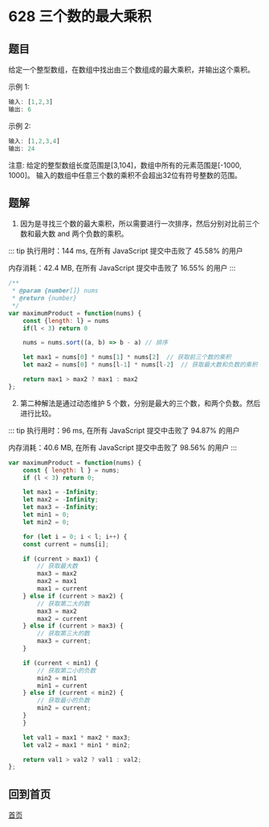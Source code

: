 # 628 三个数的最大乘积

## 题目
给定一个整型数组，在数组中找出由三个数组成的最大乘积，并输出这个乘积。

示例 1:

```javascript
输入: [1,2,3]
输出: 6
```

示例 2:

```javascript
输入: [1,2,3,4]
输出: 24
```

注意:
给定的整型数组长度范围是[3,104]，数组中所有的元素范围是[-1000, 1000]。
输入的数组中任意三个数的乘积不会超出32位有符号整数的范围。

## 题解
1. 因为是寻找三个数的最大乘积，所以需要进行一次排序，然后分别对比前三个数和最大数 and 两个负数的乘积。

::: tip
执行用时：144 ms, 在所有 JavaScript 提交中击败了 45.58% 的用户

内存消耗：42.4 MB, 在所有 JavaScript 提交中击败了 16.55% 的用户
:::

```javascript
/**
 * @param {number[]} nums
 * @return {number}
 */
var maximumProduct = function(nums) {
    const {length: l} = nums
    if(l < 3) return 0

    nums = nums.sort((a, b) => b - a) // 排序

    let max1 = nums[0] * nums[1] * nums[2]  // 获取前三个数的乘积
    let max2 = nums[0] * nums[l-1] * nums[l-2]  // 获取最大数和负数的乘积

    return max1 > max2 ? max1 : max2
};
```

2. 第二种解法是通过动态维护 5 个数，分别是最大的三个数，和两个负数。然后进行比较。

::: tip
执行用时：96 ms, 在所有 JavaScript 提交中击败了 94.87% 的用户

内存消耗：40.6 MB, 在所有 JavaScript 提交中击败了 98.56% 的用户
:::

```javascript
var maximumProduct = function(nums) {
    const { length: l } = nums;
    if (l < 3) return 0;

    let max1 = -Infinity;
    let max2 = -Infinity;
    let max3 = -Infinity;
    let min1 = 0;
    let min2 = 0;

    for (let i = 0; i < l; i++) {
    const current = nums[i];

    if (current > max1) {
        // 获取最大数
        max3 = max2
        max2 = max1
        max1 = current
    } else if (current > max2) {
        // 获取第二大的数
        max3 = max2
        max2 = current
    } else if (current > max3) {
        // 获取第三大的数
        max3 = current;
    }

    if (current < min1) {
        // 获取第二小的负数
        min2 = min1
        min1 = current
    } else if (current < min2) {
        // 获取最小的负数
        min2 = current;
    }
    }

    let val1 = max1 * max2 * max3;
    let val2 = max1 * min1 * min2;

    return val1 > val2 ? val1 : val2;
};
```

## 回到首页
[首页](/)